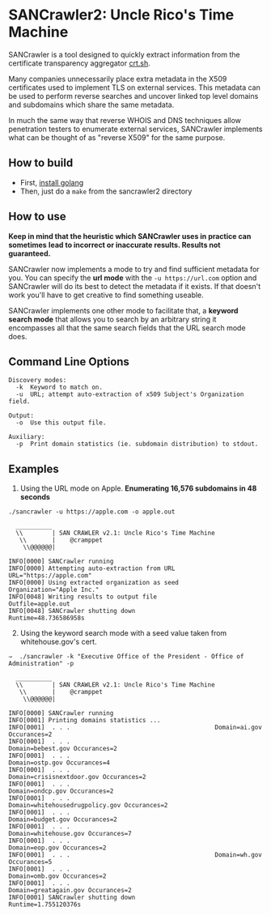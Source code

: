 # SANCrawler2: Uncle Rico's Time Machine

SANCrawler is a tool designed to quickly extract information from the certificate
transparency aggregator [crt.sh](https://crt.sh/). 

Many companies unnecessarily place extra metadata in the X509 certificates used to 
implement TLS on external services. This metadata can be used to perform reverse
searches and uncover linked top level domains and subdomains which share the same
metadata. 

In much the same way that reverse WHOIS and DNS techniques allow penetration 
testers to enumerate external services, SANCrawler implements what can be thought 
of as "reverse X509" for the same purpose.

## How to build

- First, [install golang](https://golang.org/doc/install) 
- Then, just do a `make` from the sancrawler2 directory

## How to use

**Keep in mind that the heuristic which SANCrawler uses in practice can sometimes**
**lead to incorrect or inaccurate results. Results not guaranteed.**

SANCrawler now implements a mode to try and find sufficient metadata for you. You can 
specify the **url mode** with the `-u https://url.com` option and SANCrawler will do 
its best to detect the metadata if it exists. If that doesn't work you'll have to get 
creative to find something useable. 

SANCrawler implements one other mode to facilitate that, a **keyword search mode** 
that allows you to search by an arbitrary string it encompasses all that the same search 
fields that the URL search mode does. 

## Command Line Options

```
Discovery modes:
  -k  Keyword to match on.
  -u  URL; attempt auto-extraction of x509 Subject's Organization field.

Output:
  -o  Use this output file.

Auxiliary:
  -p  Print domain statistics (ie. subdomain distribution) to stdout.
```

## Examples

1. Using the URL mode on Apple. **Enumerating 16,576 subdomains in 48 seconds**

```
./sancrawler -u https://apple.com -o apple.out

  __________
  \\        | SAN CRAWLER v2.1: Uncle Rico's Time Machine
   \\       |    @cramppet
    \\@@@@@@|   
	
INFO[0000] SANCrawler running                           
INFO[0000] Attempting auto-extraction from URL           URL="https://apple.com"
INFO[0000] Using extracted organization as seed          Organization="Apple Inc."
INFO[0048] Writing results to output file                Outfile=apple.out
INFO[0048] SANCrawler shutting down                      Runtime=48.736586958s
```

2. Using the keyword search mode with a seed value taken from whitehouse.gov's cert.

```
⇒  ./sancrawler -k "Executive Office of the President - Office of Administration" -p

  __________
  \\        | SAN CRAWLER v2.1: Uncle Rico's Time Machine
   \\       |    @cramppet
    \\@@@@@@|   
	
INFO[0000] SANCrawler running                           
INFO[0001] Printing domains statistics ...              
INFO[0001]  . . .                                        Domain=ai.gov Occurances=2
INFO[0001]  . . .                                        Domain=bebest.gov Occurances=2
INFO[0001]  . . .                                        Domain=ostp.gov Occurances=4
INFO[0001]  . . .                                        Domain=crisisnextdoor.gov Occurances=2
INFO[0001]  . . .                                        Domain=ondcp.gov Occurances=2
INFO[0001]  . . .                                        Domain=whitehousedrugpolicy.gov Occurances=2
INFO[0001]  . . .                                        Domain=budget.gov Occurances=2
INFO[0001]  . . .                                        Domain=whitehouse.gov Occurances=7
INFO[0001]  . . .                                        Domain=eop.gov Occurances=2
INFO[0001]  . . .                                        Domain=wh.gov Occurances=5
INFO[0001]  . . .                                        Domain=omb.gov Occurances=2
INFO[0001]  . . .                                        Domain=greatagain.gov Occurances=2
INFO[0001] SANCrawler shutting down                      Runtime=1.755120376s
```
